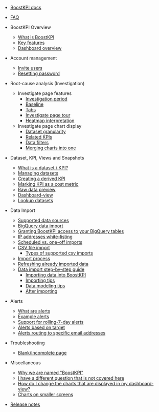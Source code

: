 - [BoostKPI docs](/)
- [FAQ](/README.md#faq)

- BoostKPI Overview
  - [What is BoostKPI](/overview/index.md#what-is-boostkpi)
  - [Key features](/overview/index.md#key-features)
  - [Dashboard overview](/overview/index.md#dashboard-overview-video)

- Account management
  - [Invite users](/account-management/index.md#invite-users)
  - [Resetting password](/account-management/index.md#resetting-password)

- Root-cause analysis (Investigation)
  - Investigate page features
    - [Investigation period](/rootcause/investigation-features/index.md#investigation-period)
    - [Baseline](/rootcause/investigation-features/index.md#baseline)
    - [Tabs](/rootcause/investigation-features/index.md#tabs)
    - [Investigate page tour](/rootcause/investigation-features/index.md#investigate-page-tour)
    - [Heatmap interpretation](/rootcause/investigation-features/index.md#heatmap-interpretation)
  - Investigate page chart display
    - [Dataset granularity](/rootcause/chart-investigation/index.md#dataset-granularity)
    - [Related KPIs](/rootcause/chart-investigation/index.md#related-kpis)
    - [Data filters](/rootcause/chart-investigation/index.md#data-filters)
    - [Merging charts into one](/rootcause/chart-investigation/index.md#merging-charts-into-one)

- Dataset, KPI, Views and Snapshots
  - [What is a dataset / KPI?](/basics/index.md#what-is-a-dataset--kpi)
  - [Managing datasets](/basics/index.md#managing-datasets)
  - [Creating a derived KPI](/basics/index.md#creating-a-derived-kpi)
  - [Marking KPI as a cost metric](/basics/index.md#marking-kpi-as-a-cost-metric)
  - [Raw data preview](/basics/index.md#raw-data-preview)
  - [Dashboard-view](/basics/index.md#dashboard-view)
  - [Lookup datasets](/basics/index.md#lookup-datasets)

- Data Import
  - [Supported data sources](/data-import/index.md#supported-data-sources)
  - [BigQuery data import](/data-import/index.md#bigquery-data-import)
  - [Granting BoostKPI access to your BigQuery tables](/data-import/index.md?granting-boostkpi-access-to-your-bigquery-tables)
  - [IP addresses white-listing](/data-import/index.md#ip-address-white-listing)
  - [Scheduled vs. one-off imports](/data-import/index.md#scheduled-vs-one-off-imports)
  - [CSV file import](/data-import/index.md#csv-file-import)
    - [Types of supported csv imports](/data-import/index.md#types-of-supported-csv-imports)
  - [Import process](/data-import/index.md#import-process)
  - [Refreshing already imported data](/data-import/index.md#refreshing-already-imported-data--scheduled-)
  - [Data import step-by-step guide](/data-import/guide/index.md)
    - [Importing data into BoostKPI](/data-import/guide/index.md#importing-data-into-boostkpi)
    - [Importing tips](/data-import/guide/index.md#importing-tips)
    - [Data modeling tips](/data-import/guide/index.md#data-modeling-tips)
    - [After importing](/data-import/guide/index.md#after-importing)

- Alerts
  - [What are alerts](/alerts/index.md#what-are-alerts)
  - [Example alerts](/alerts/index.md#example-alerts)
  - [Support for rolling-7-day alerts](/alerts/index.md#support-for-rolling-7-day-alerts)
  - [Alerts based on target](/alerts/index.md#alerts-based-on-target)
  - [Alerts routing to specific email addresses](/alerts/index.md#alerts-routing-to-specific-email-address)

- Troubleshooting
  - [Blank/Incomplete page](/troubleshooting/index.md#blank-page) 

- Miscellaneous
  - [Why we are named "BoostKPI"](/miscellaneous/index.md#why-are-we-named--boostkpi-)
  - [I have a different question that is not covered here](/miscellaneous/index.md#i-have-a-different-question-that-is-not-covered-here)
  - [How do I change the charts that are displayed in my dashboard-view?](/miscellaneous/index.md#how-do-i-change-the-charts-that-are-displayed-in-my-dashboard-view)
  - [Charts on smaller screens](/miscellaneous/index.md#charts-on-smaller-screens)

- [Release notes](/release-notes/index.md) 
